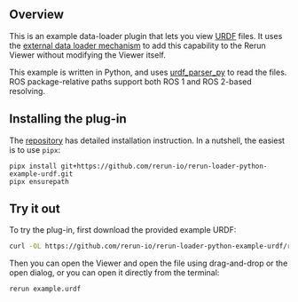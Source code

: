<!--[metadata]
title = "URDF loader"
source = "https://github.com/rerun-io/rerun-loader-python-example-urdf"
tags = ["3D", "Mesh", "Loader"]
thumbnail = "https://static.rerun.io/urdf_loader/9c04fbb376cd4f7498628a98593035c6da0f17fb/480w.png"
thumbnail_dimensions = [480, 480]
-->

<picture>
  <img src="https://static.rerun.io/urdf_loader/fe6730519ceb0f73040fce8aa7cc89e773bafe5c/full.png" alt="">
  <source media="(max-width: 480px)" srcset="https://static.rerun.io/urdf_loader/fe6730519ceb0f73040fce8aa7cc89e773bafe5c/480w.png">
  <source media="(max-width: 768px)" srcset="https://static.rerun.io/urdf_loader/fe6730519ceb0f73040fce8aa7cc89e773bafe5c/768w.png">
  <source media="(max-width: 1024px)" srcset="https://static.rerun.io/urdf_loader/fe6730519ceb0f73040fce8aa7cc89e773bafe5c/1024w.png">
  <source media="(max-width: 1200px)" srcset="https://static.rerun.io/urdf_loader/fe6730519ceb0f73040fce8aa7cc89e773bafe5c/1200w.png">
</picture>


## Overview

This is an example data-loader plugin that lets you view [URDF](https://wiki.ros.org/urdf) files. It uses the [external data loader mechanism](https://www.rerun.io/docs/reference/data-loaders/overview#external-dataloaders) to add this capability to the Rerun Viewer without modifying the Viewer itself.

This example is written in Python, and uses [urdf_parser_py](https://github.com/ros/urdf_parser_py/tree/ros2) to read the files. ROS package-relative paths support both ROS 1 and ROS 2-based resolving.

## Installing the plug-in

The [repository](https://github.com/rerun-io/rerun-loader-python-example-urdf) has detailed installation instruction. In a nutshell, the easiest is to use `pipx`:

```
pipx install git+https://github.com/rerun-io/rerun-loader-python-example-urdf.git
pipx ensurepath
```


## Try it out

To try the plug-in, first download the provided example URDF:

```bash
curl -OL https://github.com/rerun-io/rerun-loader-python-example-urdf/raw/main/example.urdf
```

Then you can open the Viewer and open the file using drag-and-drop or the open dialog, or you can open it directly from the terminal:

```bash
rerun example.urdf
```
